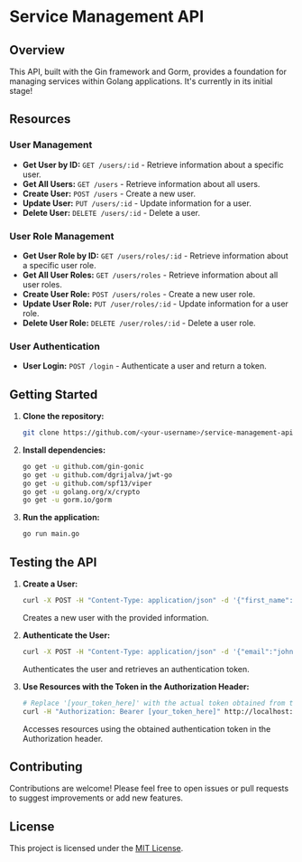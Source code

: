 # Service Management API

## Overview

This API, built with the Gin framework and Gorm, provides a foundation for managing services within Golang applications. It's currently in its initial stage!

## Resources

### User Management

- **Get User by ID:** `GET /users/:id` - Retrieve information about a specific user.
- **Get All Users:** `GET /users` - Retrieve information about all users.
- **Create User:** `POST /users` - Create a new user.
- **Update User:** `PUT /users/:id` - Update information for a user.
- **Delete User:** `DELETE /users/:id` - Delete a user.

### User Role Management

- **Get User Role by ID:** `GET /users/roles/:id` - Retrieve information about a specific user role.
- **Get All User Roles:** `GET /users/roles` - Retrieve information about all user roles.
- **Create User Role:** `POST /users/roles` - Create a new user role.
- **Update User Role:** `PUT /user/roles/:id` - Update information for a user role.
- **Delete User Role:** `DELETE /user/roles/:id` - Delete a user role.

### User Authentication

- **User Login:** `POST /login` - Authenticate a user and return a token.

## Getting Started

1. **Clone the repository:**
   ```bash
   git clone https://github.com/<your-username>/service-management-api.git
   ```

2. **Install dependencies:**
   ```bash
   go get -u github.com/gin-gonic
   go get -u github.com/dgrijalva/jwt-go
   go get -u github.com/spf13/viper
   go get -u golang.org/x/crypto
   go get -u gorm.io/gorm
   ```

3. **Run the application:**
   ```bash
   go run main.go
   ```

## Testing the API

1. **Create a User:**
   ```bash
   curl -X POST -H "Content-Type: application/json" -d '{"first_name":"John","last_name":"Doe","email":"john.doe@example.com","password":"password123","role_id":1}' http://localhost:3007/users
   ```
   Creates a new user with the provided information.

2. **Authenticate the User:**
   ```bash
   curl -X POST -H "Content-Type: application/json" -d '{"email":"john.doe@example.com","password":"password123"}' http://localhost:3007/login
   ```
   Authenticates the user and retrieves an authentication token.

3. **Use Resources with the Token in the Authorization Header:**
   ```bash
   # Replace '[your_token_here]' with the actual token obtained from the authentication step and replace '[resource]' with the endpoint
   curl -H "Authorization: Bearer [your_token_here]" http://localhost:3007/[resource]
   ```
   Accesses resources using the obtained authentication token in the Authorization header.
   
## Contributing

Contributions are welcome! Please feel free to open issues or pull requests to suggest improvements or add new features.

## License

This project is licensed under the [MIT License](./LICENSE).
